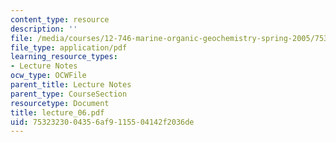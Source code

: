 ```yaml
---
content_type: resource
description: ''
file: /media/courses/12-746-marine-organic-geochemistry-spring-2005/7532323004356af9115504142f2036de_lecture_06.pdf
file_type: application/pdf
learning_resource_types:
- Lecture Notes
ocw_type: OCWFile
parent_title: Lecture Notes
parent_type: CourseSection
resourcetype: Document
title: lecture_06.pdf
uid: 75323230-0435-6af9-1155-04142f2036de
---
```

